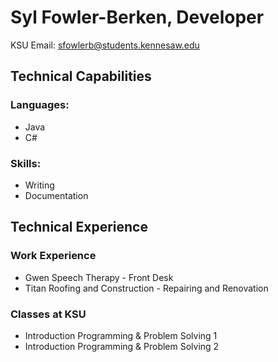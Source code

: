 # Syl Fowler-Berken, Developer
KSU Email: sfowlerb@students.kennesaw.edu
## Technical Capabilities
### Languages:
* Java
* C#
### Skills:
* Writing
* Documentation
## Technical Experience
### Work Experience
* Gwen Speech Therapy - Front Desk
* Titan Roofing and Construction - Repairing and Renovation
### Classes at KSU
* Introduction Programming & Problem Solving 1
* Introduction Programming & Problem Solving 2
